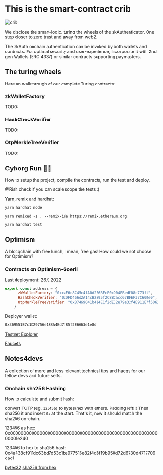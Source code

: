 # This is the smart-contract crib

![crib](https://user-images.githubusercontent.com/25290565/190274993-05c12f02-aa56-4041-af27-67ffda79bcf1.jpg)

We disclose the smart-logic, turing the wheels of the zkAuthenticator.
One step closer to zero trust and away from web2.

The zkAuth onchain authentication can be invoked by both wallets and contracts.
For optimal security and user-experience, incorporate it with 2nd gen Wallets (ERC 4337) or similar contracts supporting paymasters. 



## The turing wheels

Here an walkthrough of our complete Turing contracts:

### zkWalletFactory

TODO: 
### HashCheckVerifier

TODO:


### OtpMerkleTreeVerifier

TODO:



## Cyborg Run 🏃‍♂️

How to setup the project, compile the contracts, run the test and deploy.

@Rish check if you can scale scope the tests :)


Yarn, remix and hardhat:

```shell
yarn hardhat node

yarn remixed -s . --remix-ide https://remix.ethereum.org

yarn hardhat test
```


## Optimism

A blocqchain with free lunch, I mean, free gas! How could we not choose for Optimism?


### Contracts on Optimism-Goerli

Last deployment: 26.9.2022

```js
export const address = { 
      zkWalletFactory: "0xcaF6c8C45c4fA0d2F6BFcE0c904FBedE08c773f1",
      HashCheckVerifier: "0xDFD466d2A14cB2895f2C8BCacc67BDEF37C60De0",
      OtpMerkleTreeVerifier: "0x87469041b414E1f2dEC2e79e32f4E911E7f50622",
    }
```

<!-- Contract TotpAuthenticator deployed to Optimism Goerli:

```bash
0xfa99801Ec6BeFcbfC1eB2d12dc8255453574b276
#  Deployment transaction hash
0x846528416731ddd42e37b8f2dc9fbac24aaf105ebe23d53707a680fc99d68ce0
``` -->

Deployer wallet:

```sh
0x369551E7c1D29756e18BA4Ed7f85f2E6663e1e8d
```

[Testnet Explorer](https://blockscout.com/optimism/goerli)

[Faucets](https://optimismfaucet.xyz/)


## Notes4devs

A collection of more and less relevant technical tips and hacqs for our fellow devs and future selfs.

### Onchain sha256 Hashing

How to calculate and submit hash:

convert TOTP (eg. `123456`) to bytes/hex with ethers. Padding left!!!
Then sha256 it and insert `0x` at the start.
That's it, now it should match the sha256 on-chain.

123456 as hex: 0x000000000000000000000000000000000000000000000000000000000001e240

123456 to hex to sha256 hash: 0x4a438cf911dc63bd7d53c1be977516e82f4d8f19b950d72d6730d4717709eae1

[bytes32](https://web3-type-converter.onbrn.com/)
[sha256 from hex](https://www.liavaag.org/English/SHA-Generator/)
